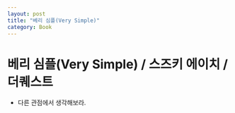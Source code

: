 ```yaml
---
layout: post
title: "베리 심플(Very Simple)"
category: Book
---
```


# 베리 심플(Very Simple) / 스즈키 에이치 / 더퀘스트

- 다른 관점에서 생각해보라.
